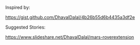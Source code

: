 Inspired by:

https://gist.github.com/DhavalDalal/4b26b55d6b4435a3df2e

Suggested Stories:

https://www.slideshare.net/DhavalDalal/mars-roverextension